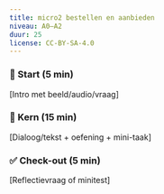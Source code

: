 ```yaml
---
title: micro2 bestellen en aanbieden
niveau: A0–A2
duur: 25
license: CC-BY-SA-4.0
---
```


### 🌟 Start (5 min)
[Intro met beeld/audio/vraag]

### 🔑 Kern (15 min)
[Dialoog/tekst + oefening + mini-taak]

### ✅ Check-out (5 min)
[Reflectievraag of minitest]
